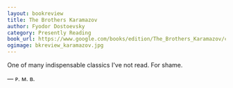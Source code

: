 ```yaml
---
layout: bookreview
title: The Brothers Karamazov
author: Fyodor Dostoevsky
category: Presently Reading
book_url: https://www.google.com/books/edition/The_Brothers_Karamazov/cZAkHnartsYC?hl=en&gbpv=0
ogimage: bkreview_karamazov.jpg
---
```

One of many indispensable classics I've not read. For shame.

— ᴘ. ᴍ. ʙ.